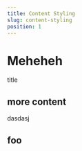 ```yaml
---
title: Content Styling
slug: content-styling
position: 1
---
```


# Meheheh
title

## more content

dasdasj

## foo
